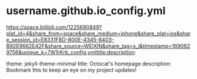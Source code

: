 # username.github.io_config.yml
https://space.bilibili.com/1225690849?plat_id=4&share_from=space&share_medium=iphone&share_plat=ios&share_session_id=E8331F8D-800E-4345-8403-B92E9662E42F&share_source=WEIXIN&share_tag=s_i&timestamp=1690629756&unique_k=7W1rKrb_config.ymltitle:description:

theme: jekyll-theme-minimal
title: Octocat's homepage
description: Bookmark this to keep an eye on my project updates!
